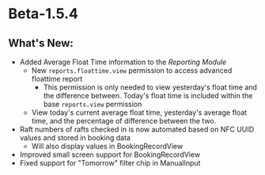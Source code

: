 # Beta-1.5.4

## What's New:
- Added Average Float Time information to the *Reporting Module*
    - New `reports.floattime.view` permission to access advanced floattime report
        - This permission is only needed to view yesterday's float time and the difference between. Today's float time is included within the base `reports.view` permission
    - View today's current average float time, yesterday's average float time, and the percentage of difference between the two. 
- Raft numbers of rafts checked in is now automated based on NFC UUID values and stored in booking data
    - Will also display values in BookingRecordView
- Improved small screen support for BookingRecordView
- Fixed support for "Tomorrow" filter chip in ManualInput 
